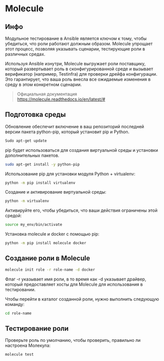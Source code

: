 # Molecule

## Инфо

Модульное тестирование в Ansible является ключом к тому, чтобы убедиться, что роли работают должным образом. Molecule упрощает этот процесс, позволяя указывать сценарии, тестирующие роли в различных средах. 

Используя Ansible изнутри, Molecule выгружает роли поставщику, который развертывает роль в сконфигурированной среде и вызывает верификатор (например, Testinfra) для проверки дрейфа конфигурации. Это гарантирует, что ваша роль внесла все ожидаемые изменения в среду в этом конкретном сценарии.

> Официальная документация https://molecule.readthedocs.io/en/latest/#

## Подготовка среды

Обновление обеспечит включение в ваш репозиторий последней версии пакета python-pip, который установит pip и Python.

```bash
Sudo apt-get update
``` 

pip будет использоваться для создания виртуальной среды и установки дополнительных пакетов. 

```bash
sudo apt-get install -y python-pip
```

Использование pip для установки модуля Python + virtualenv:

```bash
python -m pip install virtualenv
```

Создание и активирование виртуальной среды:
```bash
python -m virtualenv
```

Активируйте его, чтобы убедиться, что ваши действия ограничены этой средой:
```bash
source my_env/bin/activate
```

Установка molecule и docker с помощью pip:
```bash
python -m pip install molecule docker
```

## Создание роли в Molecule
```bash
molecule init role -r role-name -d docker
```
Флаг -r указывает имя роли, в то время как -d указывает драйвер, который предоставляет хосты для Molecule для использования в тестировании.

Чтобы перейти в каталог созданной роли, нужно выполнить следующую команду:
```bash
cd role-name
```

## Тестирование роли

Проверьте роль по умолчанию, чтобы проверить, правильно ли настроена Молекула:
```bash
molecule test
```
